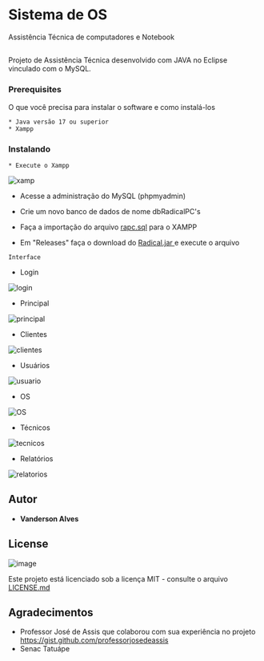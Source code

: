 # Sistema de OS

Assistência Técnica de computadores e Notebook

## 

Projeto de Assistência Técnica desenvolvido com JAVA no Eclipse vinculado com o MySQL.

### Prerequisites

O que você precisa para instalar o software e como instalá-los

```
* Java versão 17 ou superior
* Xampp
```

### Instalando

```
* Execute o Xampp
```

![xamp](https://github.com/Vansk1/OSPCS/assets/95319503/ec0edd4f-afde-40c5-9413-00a35c586d91)

* Acesse a administração do MySQL (phpmyadmin)
  
* Crie um novo banco de dados de nome dbRadicalPC's
  
* Faça a importação do arquivo [rapc.sql](https://github.com/Vansk1/OSPCS/blob/main/rapc.sql) para o XAMPP

* Em "Releases" faça o download do [Radical.jar ](https://github.com/Vansk1/OSPCS/blob/main/Radical.jar)e execute o arquivo


```
Interface
```

* Login

![login](https://github.com/Vansk1/OSPCS/assets/95319503/c0c3a93d-9fd2-489f-b4fb-2315aaf023b5)


* Principal

![principal](https://github.com/Vansk1/OSPCS/assets/95319503/7d9c8261-65b9-42a4-875a-48f3237db099)

* Clientes

![clientes](https://github.com/Vansk1/OSPCS/assets/95319503/88b2d21f-4edf-44ea-8ff1-168f6a21f7f4)

* Usuários
  
![usuario](https://github.com/Vansk1/OSPCS/assets/95319503/52ebf528-cb69-4f7c-8d56-19184e979256)

* OS
  
![OS](https://github.com/Vansk1/OSPCS/assets/95319503/9eecbb58-d69e-4977-83c4-d29935a5843e)

* Técnicos
  
![tecnicos](https://github.com/Vansk1/OSPCS/assets/95319503/43279c73-356e-44db-b444-2ef3a6f6cdad)

* Relatórios
  
![relatorios](https://github.com/Vansk1/OSPCS/assets/95319503/fa3f02e4-2812-4132-b0f2-b517390a1a12)
 

## Autor

* **Vanderson Alves** 

## License

![image](https://github.com/Vansk1/OSPCS/assets/95319503/4618b430-4d2c-4217-a93e-85baa7202625)


Este projeto está licenciado sob a licença MIT - consulte o arquivo [LICENSE.md](LICENSE.md) 

## Agradecimentos

* Professor José de Assis que colaborou com sua experiência no projeto https://gist.github.com/professorjosedeassis
* Senac Tatuápe
  
